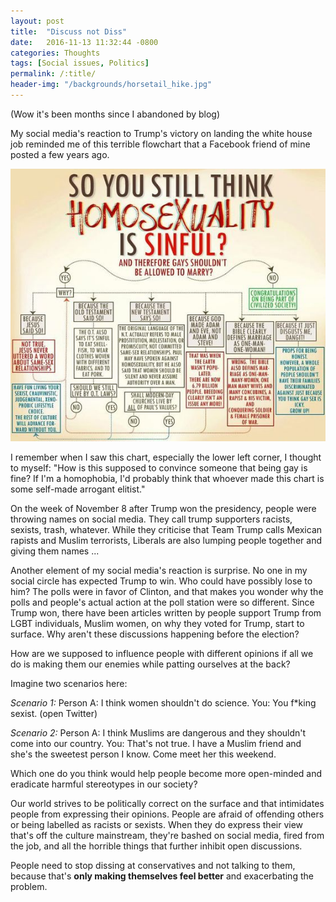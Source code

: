 ```yaml
---
layout: post
title:  "Discuss not Diss"
date:   2016-11-13 11:32:44 -0800
categories: Thoughts
tags: [Social issues, Politics]
permalink: /:title/
header-img: "/backgrounds/horsetail_hike.jpg"
---
```


(Wow it's been months since I abandoned by blog)

My social media's reaction to Trump's victory on landing the white house job reminded me of this terrible flowchart that a Facebook friend of mine posted a few years ago.

<!--more-->
<img src="/images/homosexuality-chart.jpg" alt="homosexuality-chart" class="blog-image">

I remember when I saw this chart, especially the lower left corner, I thought to myself: "How is this supposed to convince someone that being gay is fine? If I'm a homophobia, I'd probably think that whoever made this chart is some self-made arrogant elitist."

On the week of November 8 after Trump won the presidency, people were throwing names on social media. They call trump supporters racists, sexists, trash, whatever. While they criticise that Team Trump calls Mexican rapists and Muslim terrorists, Liberals are also lumping people together and giving them names ...

Another element of my social media's reaction is surprise. No one in my social circle has expected Trump to win. Who could have possibly lose to him? The polls were in favor of Clinton, and that makes you wonder why the polls and people's actual action at the poll station were so different. Since Trump won, there have been articles written by people support Trump from LGBT individuals, Muslim women, on why they voted for Trump, start to surface. Why aren't these discussions happening before the election?

How are we supposed to influence people with different opinions if all we do is making them our enemies while patting ourselves at the back?

Imagine two scenarios here:

_Scenario 1:_
Person A: I think women shouldn't do science.
You: You f*king sexist. (open Twitter)

_Scenario 2:_
Person A: I think Muslims are dangerous and they shouldn't come into our country.
You: That's not true. I have a Muslim friend and she's the sweetest person I know. Come meet her this weekend.

Which one do you think would help people become more open-minded and eradicate harmful stereotypes in our society?

Our world strives to be politically correct on the surface and that intimidates people from expressing their opinions. People are afraid of offending others or being labelled as racists or sexists. When they do express their view that's off the culture mainstream, they're bashed on social media, fired from the job, and all the horrible things that further inhibit open discussions.

People need to stop dissing at conservatives and not talking to them, because that's **only making themselves feel better** and exacerbating the problem.
